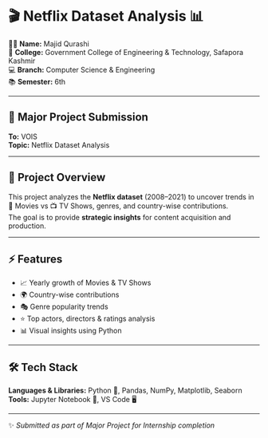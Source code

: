 # 🎬 Netflix Dataset Analysis 📊

👨‍💻 **Name:** Majid Qurashi  
🏫 **College:** Government College of Engineering & Technology, Safapora Kashmir  
💻 **Branch:** Computer Science & Engineering  
📚 **Semester:** 6th  

---

## 📌 Major Project Submission  
**To:** VOIS  
**Topic:** Netflix Dataset Analysis  

---

## 🚀 Project Overview  
This project analyzes the **Netflix dataset** (2008–2021) to uncover trends in 🎥 Movies vs 📺 TV Shows, genres, and country-wise contributions.  
The goal is to provide **strategic insights** for content acquisition and production.  

---

## ⚡ Features  
- 📈 Yearly growth of Movies & TV Shows  
- 🌍 Country-wise contributions  
- 🎭 Genre popularity trends  
- ⭐ Top actors, directors & ratings analysis  
- 📊 Visual insights using Python  

---

## 🛠️ Tech Stack  
**Languages & Libraries:** Python 🐍, Pandas, NumPy, Matplotlib, Seaborn
**Tools:** Jupyter Notebook 📓, VS Code 🖥️  

---

✨ *Submitted as part of Major Project for Internship completion*
